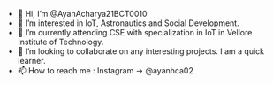 - 👋 Hi, I’m @AyanAcharya21BCT0010
- 👀 I’m interested in IoT, Astronautics and Social Development.
- 🌱 I’m currently attending CSE with specialization in IoT in Vellore Institute of Technology.
- 💞️ I’m looking to collaborate on any interesting projects. I am a quick learner.
- 📫 How to reach me : Instagram -> @ayanhca02

<!---
AyanAcharya21BCT0010/AyanAcharya21BCT0010 is a ✨ special ✨ repository because its `READABOUTME.md` (this file) appears on your GitHub profile.
You can click the Preview link to take a look at your changes.
--->
